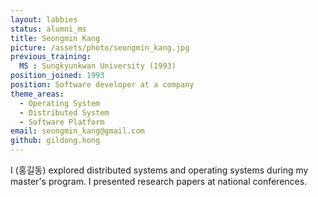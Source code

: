 ```yaml
---
layout: labbies
status: alumni_ms
title: Seongmin Kang
picture: /assets/photo/seongmin_kang.jpg
previous_training:
  MS : Sungkyunkwan University (1993)
position_joined: 1993
position: Software developer at a company
theme_areas:
  - Operating System
  - Distributed System
  - Software Platform
email: seongmin_kang@gmail.com
github: gildong.hong
---
```


I (홍길동) explored distributed systems and operating systems during my master's program. I presented research papers at national conferences.